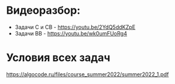 # Видеоразбор: 
* Задачи C и CB - https://youtu.be/2YdQ5ddKZpE
* Задачи BB - https://youtu.be/wk0umFUoRg4

# Условия всех задач
https://algocode.ru/files/course_summer2022/summer2022_1.pdf
